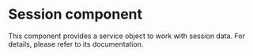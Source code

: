 Session component=================This component provides a service object to work with session data. For details, please refer to its documentation.